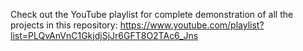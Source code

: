 Check out the YouTube playlist for complete demonstration of all the projects in this repository: https://www.youtube.com/playlist?list=PLQvAnVnC1GkjdjSjJr6GFT8O2TAc6_Jns
